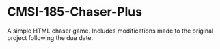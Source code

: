 # CMSI-185-Chaser-Plus
A simple HTML chaser game. Includes modifications made to the original project following the due date.
